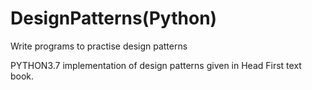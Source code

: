 # DesignPatterns(Python)
Write programs to practise design patterns

PYTHON3.7 implementation of design patterns given in Head First text book. 
